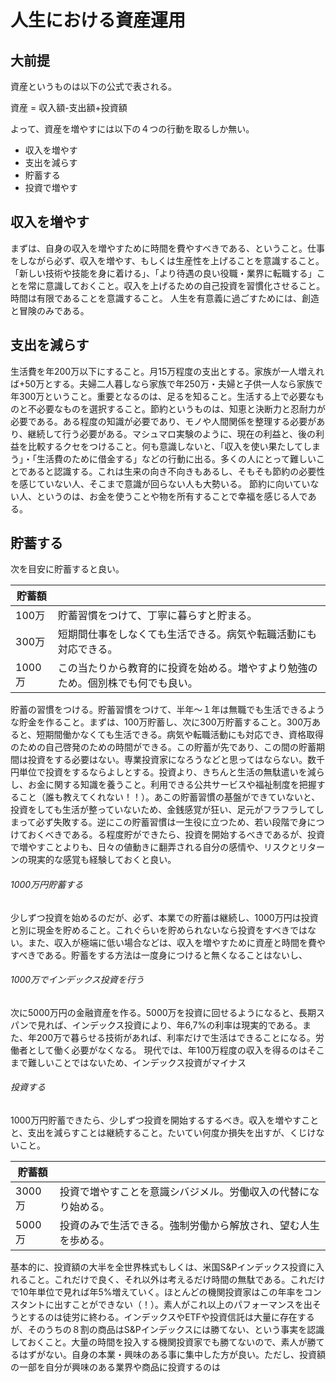 # 人生における資産運用

## 大前提
資産というものは以下の公式で表される。

資産 = 収入額-支出額+投資額

よって、資産を増やすには以下の４つの行動を取るしか無い。
- 収入を増やす  
- 支出を減らす  
- 貯蓄する  
- 投資で増やす  

## 収入を増やす
まずは、自身の収入を増やすために時間を費やすべきである、ということ。仕事をしながら必ず、収入を増やす、もしくは生産性を上げることを意識すること。「新しい技術や技能を身に着ける」、「より待遇の良い役職・業界に転職する」ことを常に意識しておくこと。収入を上げるための自己投資を習慣化させること。時間は有限であることを意識すること。
人生を有意義に過ごすためには、創造と冒険のみである。


## 支出を減らす
生活費を年200万以下にすること。月15万程度の支出とする。家族が一人増えれば+50万とする。夫婦二人暮しなら家族で年250万・夫婦と子供一人なら家族で年300万ということ。重要となるのは、足るを知ること。生活する上で必要なものと不必要なものを選択すること。節約というものは、知恵と決断力と忍耐力が必要である。ある程度の知識が必要であり、モノや人間関係を整理する必要があり、継続して行う必要がある。マシュマロ実験のように、現在の利益と、後の利益を比較するクセをつけること。何も意識しないと、「収入を使い果たしてしまう」・「生活費のために借金する」などの行動に出る。多くの人にとって難しいことであると認識する。これは生来の向き不向きもあるし、そもそも節約の必要性を感じていない人、そこまで意識が回らない人も大勢いる。
節約に向いていない人、というのは、お金を使うことや物を所有することで幸福を感じる人である。


## 貯蓄する
次を目安に貯蓄すると良い。

|貯蓄額 ||
|---- | ---- |
|100万|貯蓄習慣をつけて、丁寧に暮らすと貯まる。|
|300万|短期間仕事をしなくても生活できる。病気や転職活動にも対応できる。|
|1000万|この当たりから教育的に投資を始める。増やすより勉強のため。個別株でも何でも良い。|

貯蓄の習慣をつける。貯蓄習慣をつけて、半年～１年は無職でも生活できるような貯金を作ること。まずは、100万貯蓄し、次に300万貯蓄すること。300万あると、短期間働かなくても生活できる。病気や転職活動にも対応でき、資格取得のための自己啓発のための時間ができる。この貯蓄が先であり、この間の貯蓄期間は投資をする必要はない。専業投資家になろうなどと思ってはならない。数千円単位で投資をするならよしとする。投資より、きちんと生活の無駄遣いを減らし、お金に関する知識を養うこと。利用できる公共サービスや福祉制度を把握すること（誰も教えてくれない！！）。あこの貯蓄習慣の基盤ができていないと、投資をしても生活が整っていないため、金銭感覚が狂い、足元がフラフラしてしまって必ず失敗する。逆にこの貯蓄習慣は一生役に立つため、若い段階で身につけておくべきである。る程度貯ができたら、投資を開始するべきであるが、投資で増やすことよりも、日々の値動きに翻弄される自分の感情や、リスクとリターンの現実的な感覚も経験しておくと良い。

###### 1000万円貯蓄する
少しずつ投資を始めるのだが、必ず、本業での貯蓄は継続し、1000万円は投資と別に現金を貯めること。これぐらいを貯められないなら投資をすべきではない。また、収入が極端に低い場合などは、収入を増やすために資産と時間を費やすべきである。貯蓄をする方法は一度身につけると無くなることはないし、

###### 1000万でインデックス投資を行う
次に5000万円の金融資産を作る。5000万を投資に回せるようになると、長期スパンで見れば、インデックス投資により、年6,7%の利率は現実的である。また、年200万で暮らせる技術があれば、利率だけで生活はできることになる。労働者として働く必要がなくなる。
現代では、年100万程度の収入を得るのはそこまで難しいことではないため、インデックス投資がマイナス



###### 投資する
1000万円貯蓄できたら、少しずつ投資を開始するするべき。収入を増やすことと、支出を減らすことは継続すること。たいてい何度か損失を出すが、くじけないこと。

|貯蓄額 ||
|---- | ----
|3000万|投資で増やすことを意識シバジメル。労働収入の代替になり始める。
|5000万|投資のみで生活できる。強制労働から解放され、望む人生を歩める。

基本的に、投資額の大半を全世界株式もしくは、米国S&Pインデックス投資に入れること。これだけで良く、それ以外は考えるだけ時間の無駄である。これだけで10年単位で見れば年5%増えていく。ほとんどの機関投資家はこの年率をコンスタントに出すことができない（！）。素人がこれ以上のパフォーマンスを出そうとするのは徒労に終わる。インデックスやETFや投資信託は大量に存在するが、そのうちの８割の商品はS&Pインデックスには勝てない、という事実を認識しておくこと。大量の時間を投入する機関投資家でも勝てないので、素人が勝てるはずがない。自身の本業・興味のある事に集中した方が良い。ただし、投資額の一部を自分が興味のある業界や商品に投資するのは
